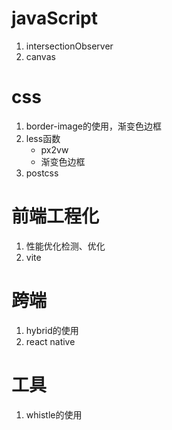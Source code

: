 # javaScript
1. intersectionObserver
2. canvas

# css
1. border-image的使用，渐变色边框
2. less函数
    * px2vw
    * 渐变色边框
3. postcss


# 前端工程化
1. 性能优化检测、优化
2. vite

# 跨端
1. hybrid的使用
2. react native

# 工具
1. whistle的使用